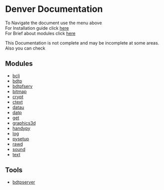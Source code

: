 # Denver Documentation
To Navigate the document use the menu above <br/>
For Installation guide click [here](installation.md) <br/>
For Brief about modules click [here](brief.md) <br/>

This Documentation is not complete and may be incomplete at some areas.
Also you can check

## Modules
* [bcli](modules/bcli.md)
* [bdtp](modules/bdtp.md)
* [bdtpfserv](modules/bdtpfserv.md)
* [bitmap](modules/bitmap.md)
* [crypt](modules/crypt.md)
* [ctext](modules/ctext.md)
* [datau](modules/datau.md)
* [datp](modules/datp.md)
* [get](modules/get.md)
* [graphics3d](modules/graphics3d.md)
* [handypy](modules/handypy.md)
* [log](modules/log.md)
* [pysetup](modules/pysetup.md)
* [rawd](modules/rawd.md)
* [sound](modules/sound.md)
* [text](modules/text.md)

## Tools
* [bdtpserver](tools/bdtpserver.md)
